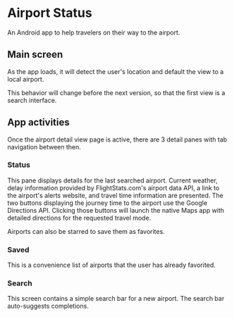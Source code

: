 Airport Status
==============
An Android app to help travelers on their way to the airport.

Main screen
-----------
As the app loads, it will detect the user's location and default the view to a local airport.

This behavior will change before the next version, so that the first view is a search interface.

App activities
--------------
Once the airport detail view page is active, there are 3 detail panes with tab navigation between then.

### Status
This pane displays details for the last searched airport. Current weather, delay information provided by FlightStats.com's airport data API, a link to the airport's alerts website, and travel time information are presented. The two buttons displaying the journey time to the airport use the Google Directions API. Clicking those buttons will launch the native Maps app with detailed directions for the requested travel mode.

Airports can also be starred to save them as favorites.

### Saved
This is a convenience list of airports that the user has already favorited.

### Search
This screen contains a simple search bar for a new airport. The search bar auto-suggests completions.  

